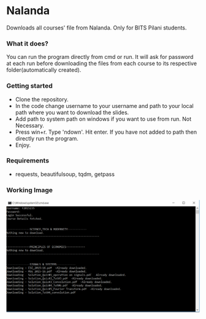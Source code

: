 # Nalanda
Downloads all courses' file from Nalanda. Only for BITS Pilani students.

### What it does?
You can run the program directly from cmd or run. It will ask for password at each run before downloading the files from each
course to its respective folder(automatically created).

### Getting started
* Clone the repository.
* In the code change username to your username and path to your local path where you want to download the slides.
* Add path to system path on windows if you want to use from run. Not Necessary.
* Press win+r. Type 'ndown'. Hit enter. If you have not added to path then directly run the program.
* Enjoy.


### Requirements
* requests, beautifulsoup, tqdm, getpass


### Working Image

![nDown](/ndown.PNG?raw=true "nDown")
